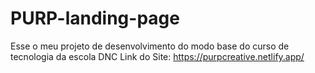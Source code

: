 # PURP-landing-page
Esse o meu projeto de desenvolvimento do modo base do curso de tecnologia da escola DNC
Link do Site: https://purpcreative.netlify.app/
